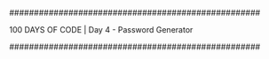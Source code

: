 ###################################################

100 DAYS OF CODE | Day 4 - Password Generator 

###################################################